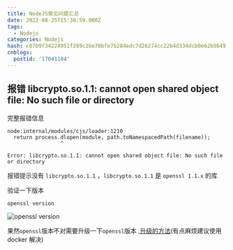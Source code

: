 ```yaml
---
title: NodeJS常见问题汇总
date: 2022-08-25T15:30:59.000Z
tags:
  - Nodejs
categories: Nodejs
hash: c07b9f34224951f289c2be70bfe7b284edc7d26274cc22b4d334dcb0e62b5649
cnblogs:
  postid: '17041104'
---
```


## 报错 libcrypto.so.1.1: cannot open shared object file: No such file or directory

 完整报错信息

```
node:internal/modules/cjs/loader:1210
  return process.dlopen(module, path.toNamespacedPath(filename));
                 ^

Error: libcrypto.so.1.1: cannot open shared object file: No such file or directory
```

报错提示没有 `libcrypto.so.1.1` ，`libcrypto.so.1.1` 是 `openssl 1.1.x` 的库

验证一下版本

```bash
openssl version
```

![openssl version](https://s2.loli.net/2023/01/15/c6LvGjzCw4BSbDA.png)

果然`openssl`版本不对需要升级一下`openssl`版本 ,[升级的方法](https://blog.csdn.net/londa/article/details/125861556)(有点麻烦建议使用 docker 解决)
